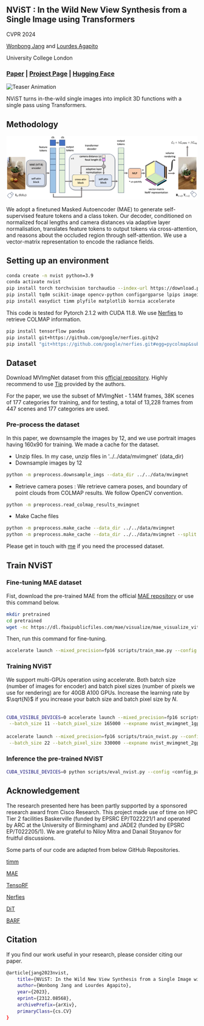 
## NViST : In the Wild New View Synthesis from a Single Image using Transformers

CVPR 2024

[Wonbong Jang](https://wbjang.github.io/) and [Lourdes Agapito](https://scholar.google.com/citations?view_op=list_works&hl=en&hl=en&user=IRMX4-4AAAAJ&sortby=pubdate)

University College London

### [Paper](https://arxiv.org/abs/2312.08568) | [Project Page](https://wbjang.github.io/nvist_webpage) | [Hugging Face](https://huggingface.co/papers/2312.08568)

![Teaser Animation](media/teaser_nvist.gif)

NViST turns in-the-wild single images into implicit 3D functions with a single pass using Transformers.

## Methodology

![Methodology](media/methodology.png)

We adopt a finetuned Masked Autoencoder (MAE) to generate self-supervised feature tokens and a class token. 
Our decoder, conditioned on normalized focal lengths and camera distances via adaptive layer normalisation, 
translates feature tokens to output tokens via cross-attention, and reasons about the occluded region through self-attention.
We use a vector-matrix representation to encode the radiance fields. 

## Setting up an environment

```sh 
conda create -n nvist python=3.9
conda activate nvist
pip install torch torchvision torchaudio --index-url https://download.pytorch.org/whl/cu118
pip install tqdm scikit-image opencv-python configargparse lpips imageio-ffmpeg lpips tensorboard torch_efficient_distloss
pip install easydict timm plyfile matplotlib kornia accelerate
```

This code is tested for Pytorch 2.1.2 with CUDA 11.8.
We use [Nerfies](https://github.com/google/nerfies) to retrieve COLMAP information.

```sh
pip install tensorflow pandas
pip install git+https://github.com/google/nerfies.git@v2
pip install "git+https://github.com/google/nerfies.git#egg=pycolmap&subdirectory=third_party/pycolmap"
```


## Dataset

Download MVImgNet dataset from this [official repository](https://github.com/GAP-LAB-CUHK-SZ/MVImgNet).
Highly recommend to use [Tip](https://docs.google.com/document/d/1krVb4B3rZw-0FaBBPS7c3SJKfqq5AVYTs2HN2LnlBPQ/edit#heading=h.2ukfzxh5c9pq) provided by the authors.

For the paper, we use the subset of MVImgNet - 1.14M frames, 38K scenes of 177 categories for training, and for testing, a total of 13,228 frames from 447 scenes and 177 categories are used. 


### Pre-process the dataset

In this paper, we downsample the images by 12, and we use portrait images having 160x90 for training. 
We made a cache for the dataset. 

* Unzip files. In my case, unzip files in '../../data/mvimgnet' (data_dir)
* Downsample images by 12 

```sh
python -m preprocess.downsample_imgs --data_dir ../../data/mvimgnet 
```

* Retrieve camera poses : We retrieve camera poses, and boundary of point clouds from COLMAP results. We follow OpenCV convention.

```sh
python -m preprocess.read_colmap_results_mvimgnet
```

* Make Cache files 

```sh
python -m preprocess.make_cache --data_dir ../../data/mvimgnet
python -m preprocess.make_cache --data_dir ../../data/mvimgnet --split test
```

Please get in touch with [me](mailto:won.jang1108@gmail.com) if you need the processed dataset.

## Train NViST

### Fine-tuning MAE dataset

Fist, download the pre-trained MAE from the official [MAE repository](https://github.com/facebookresearch/mae) or use this command below.

```sh
mkdir pretrained
cd pretrained
wget -nc https://dl.fbaipublicfiles.com/mae/visualize/mae_visualize_vit_base.pth
```

Then, run this command for fine-tuning.

```sh
accelerate launch --mixed_precision=fp16 scripts/train_mae.py --config configs/mvimgnet_mae.txt --apply_minus_one_to_one_norm False --expname mae_mvimgnet_imgnet
```

### Training NViST

We support multi-GPUs operation using accelerate. Both batch size (number of images for encoder) and batch pixel sizes (number of pixels we use for rendering) are for 40GB A100 GPUs. Increase the learning rate by $\sqrt{N}$ if you increase your batch size and batch pixel size by $N$.

```sh

CUDA_VISIBLE_DEVICES=0 accelerate launch --mixed_precision=fp16 scripts/train_nvist.py --config configs/mvimgnet_nvist.txt\
 --batch_size 11 --batch_pixel_size 165000 --expname nvist_mvimgnet_1gpu

accelerate launch --mixed_precision=fp16 scripts/train_nvist.py --config configs/mvimgnet_nvist.txt\
 --batch_size 22 --batch_pixel_size 330000 --expname nvist_mvimgnet_2gpus --lr_encoder_init 0.00006 --lr_decoder_init 0.0003 --lr_renderer_init 0.0003

```


### Inference the pre-trained NViST

```sh
CUDA_VISIBLE_DEVICES=0 python scripts/eval_nvist.py --config <config_path> --ckpt_dir <ckpt_path>
```



## Acknowledgement

The research presented here has been partly supported by a sponsored research award from Cisco Research. This project made use of time on HPC Tier 2 facilities Baskerville (funded by EPSRC EP/T022221/1 and operated by ARC at the University of Birmingham) and JADE2 (funded by EPSRC EP/T022205/1). We are grateful to Niloy Mitra and Danail Stoyanov for fruitful discussions.


Some parts of our code are adapted from below GitHub Repositories.

[timm](https://github.com/huggingface/pytorch-image-models)

[MAE](https://github.com/facebookresearch/mae)

[TensoRF](https://github.com/apchenstu/TensoRF)

[Nerfies](https://github.com/google/nerfies)

[DiT](https://github.com/facebookresearch/DiT) 

[BARF](https://github.com/chenhsuanlin/bundle-adjusting-NeRF)

## Citation

If you find our work useful in your research, please consider citing our paper.

```sh
@article{jang2023nvist,
    title={NViST: In the Wild New View Synthesis from a Single Image with Transformers}, 
    author={Wonbong Jang and Lourdes Agapito},
    year={2023},
    eprint={2312.08568},
    archivePrefix={arXiv},
    primaryClass={cs.CV}
}
```
